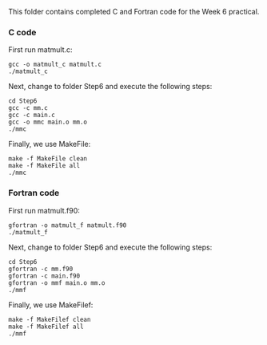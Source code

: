 This folder contains completed C and Fortran code for the Week 6 practical.

### C code

First run matmult.c:

```
gcc -o matmult_c matmult.c
./matmult_c
```

Next, change to folder Step6 and execute the following steps:

```
cd Step6
gcc -c mm.c
gcc -c main.c
gcc -o mmc main.o mm.o
./mmc
```

Finally, we use MakeFile:

```
make -f MakeFile clean
make -f MakeFile all
./mmc
```

### Fortran code

First run matmult.f90:

```
gfortran -o matmult_f matmult.f90
./matmult_f
```

Next, change to folder Step6 and execute the following steps:

```
cd Step6
gfortran -c mm.f90
gfortran -c main.f90
gfortran -o mmf main.o mm.o
./mmf
```

Finally, we use MakeFilef:

```
make -f MakeFilef clean
make -f MakeFilef all
./mmf
```
